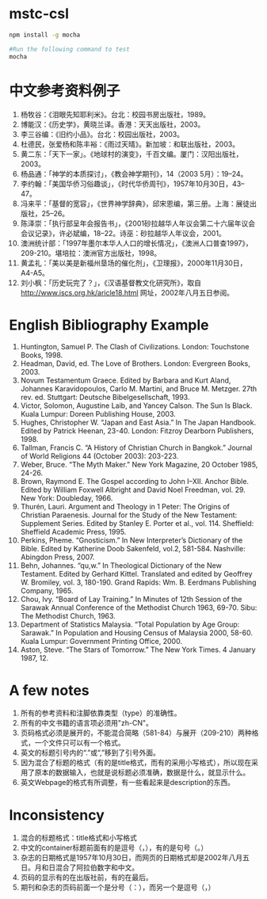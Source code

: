 # mstc-csl
```bash
npm install -g mocha

#Run the following command to test
mocha 
```

# 中文参考资料例子
1. 杨牧谷：《泪眼先知耶利米》。台北：校园书房出版社，1989。
2. 博能汉：《历史学》，黄晓兰译。香港：天天出版社，2003。
3. 李三谷编：《旧约小品》。台北：校园出版社，2003。
4. 杜德民，张爱杨和陈丰裕：《雨过天晴》。新加坡：和联出版社，2003。
5. 黄二东：「天下一家」。《地球村的演变》，千百文编。厦门：汉阳出版社，2003。
6. 杨品通：「神学的本质探讨」，《教会神学期刊》，14（2003 5月）：19–24。
7. 李约翰：「美国华侨习俗趣谈」，《时代华侨周刊》，1957年10月30日，43–47。
8. 冯来平：「基督的宽容」，《世界神学辞典》，邱宋恩编，第三册。上海：展徒出版社，25–26。
9. 陈泽崇：「执行部呈年会报告书」，《2001砂拉越华人年议会第二十六届年议会会议记录》，许必斌编，18–22。诗巫：砂拉越华人年议会，2001。
10. 澳洲统计部：「1997年墨尔本华人人口的增长情况」，《澳洲人口普查1997》，209-210。堪培拉：澳洲官方出版社，1998。
11. 黄孟礼：「美以美是新福州垦场的催化剂」，《卫理报》，2000年11月30日，A4-A5。
12. 刘小枫：「历史玩完了？」，《汉语基督教文化研究所》，取自 http://www.iscs.org.hk/aricle18.html 网址，2002年八月五日参阅。

# English Bibliography Example 
1. Huntington, Samuel P. The Clash of Civilizations. London: Touchstone Books, 1998.
2. Headman, David, ed. The Love of Brothers. London: Evergreen Books, 2003.
3. Novum Testamentum Graece. Edited by Barbara and Kurt Aland, Johannes Karavidopoulos, Carlo M.  Martini, and Bruce M. Metzger. 27th rev. ed. Stuttgart: Deutsche Bibelgesellschaft, 1993.
4. Victor, Solomon, Augustine Laib, and Yancey Calson. The Sun Is Black. Kuala Lumpur: Doreen Publishing House, 2003.
5. Hughes, Christopher W. “Japan and East Asia.” In The Japan Handbook. Edited by Patrick Heenan, 23-40. London: Fitzroy Dearborn Publishers, 1998.
6. Tallman, Francis C. “A History of Christian Church in Bangkok.” Journal of World Religions 44 (October 2003): 203-223.
7. Weber, Bruce. “The Myth Maker.” New York Magazine, 20 October 1985, 24-26.
8. Brown, Raymond E. The Gospel according to John I–XII. Anchor Bible. Edited by William Foxwell Albright and David Noel Freedman, vol. 29. New York: Doubleday, 1966.
9. Thurén, Lauri. Argument and Theology in 1 Peter: The Origins of Christian Paraenesis. Journal for the Study of the New Testament: Supplement Series. Edited by Stanley E. Porter et al., vol. 114. Sheffield: Sheffield Academic Press, 1995.
10. Perkins, Pheme. “Gnosticism.” In New Interpreter’s Dictionary of the Bible. Edited by Katherine Doob Sakenfeld, vol.2, 581-584. Nashville: Abingdon Press, 2007.
11. Behn, Johannes. “qu,w.” In Theological Dictionary of the New Testament. Edited by Gerhard Kittel. Translated and edited by Geoffrey W. Bromiley, vol. 3, 180-190. Grand Rapids: Wm. B. Eerdmans Publishing Company, 1965.
12. Chou, Ivy. “Board of Lay Training.” In Minutes of 12th Session of the Sarawak Annual Conference of the Methodist Church 1963, 69-70. Sibu: The Methodist Church, 1963.
13. Department of Statistics Malaysia. “Total Population by Age Group: Sarawak.” In Population and Housing Census of Malaysia 2000, 58-60. Kuala Lumpur: Government Printing Office, 2000.
14. Aston, Steve. “The Stars of Tomorrow.” The New York Times. 4 January 1987, 12.



# A few notes
1. 所有的参考资料和注脚依靠类型（type）的准确性。
2. 所有的中文书籍的语言项必须用"zh-CN"。
3. 页码格式必须是展开的，不能混合简略（581-84）与展开（209-210）两种格式，一个文件只可以有一个格式。
4. 英文的标题引号内的“.”或“,”移到了引号外面。
5. 因为混合了标题的格式（有的是title格式，而有的采用小写格式），所以现在采用了原本的数据输入，也就是说标题必须准确，数据是什么，就显示什么。
6. 英文Webpage的格式有所调整，有一些看起来是description的东西。


# Inconsistency
1. 混合的标题格式：title格式和小写格式
2. 中文的container标题前面有的是逗号（，），有的是句号（。）
3. 杂志的日期格式是1957年10月30日，而网页的日期格式却是2002年八月五日。月和日混合了阿拉伯数字和中文。
4. 页码的显示有的在出版社前，有的在最后。
5. 期刊和杂志的页码前面一个是分号（：），而另一个是逗号（，）
